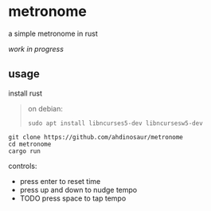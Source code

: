 # metronome

a simple metronome in rust

_work in progress_

## usage
install rust

> on debian:
> 
> ```
> sudo apt install libncurses5-dev libncursesw5-dev
> ```

```shell
git clone https://github.com/ahdinosaur/metronome
cd metronome
cargo run
```

controls:

- press enter to reset time
- press up and down to nudge tempo
- TODO press space to tap tempo

